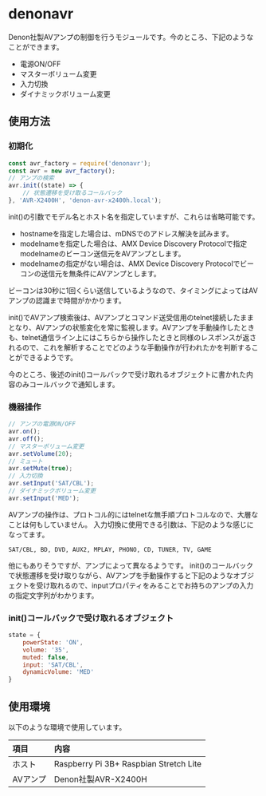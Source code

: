 # denonavr

Denon社製AVアンプの制御を行うモジュールです。今のところ、下記のようなことができます。

* 電源ON/OFF
* マスターボリューム変更
* 入力切換
* ダイナミックボリューム変更

## 使用方法

### 初期化

```JavaScript
const avr_factory = require('denonavr');
const avr = new avr_factory();
// アンプの検索
avr.init((state) => {
    // 状態遷移を受け取るコールバック
}, 'AVR-X2400H', 'denon-avr-x2400h.local');
```
init()の引数でモデル名とホスト名を指定していますが、これらは省略可能です。

* hostnameを指定した場合は、mDNSでのアドレス解決を試みます。
* modelnameを指定した場合は、AMX Device Discovery Protocolで指定modelnameのビーコン送信元をAVアンプとします。
* modelnameの指定がない場合は、AMX Device Discovery Protocolでビーコンの送信元を無条件にAVアンプとします。

ビーコンは30秒に1回くらい送信しているようなので、タイミングによってはAVアンプの認識まで時間がかかります。

init()でAVアンプ検索後は、AVアンプとコマンド送受信用のtelnet接続したままとなり、AVアンプの状態変化を常に監視します。AVアンプを手動操作したときも、telnet通信ライン上にはこちらから操作したときと同様のレスポンスが返されるので、これを解析することでどのような手動操作が行われたかを判断することができるようです。

今のところ、後述のinit()コールバックで受け取れるオブジェクトに書かれた内容のみコールバックで通知します。

### 機器操作

```JavaScript
// アンプの電源ON/OFF
avr.on();
avr.off();
// マスターボリューム変更
avr.setVolume(20);
// ミュート
avr.setMute(true);
// 入力切換
avr.setInput('SAT/CBL');
// ダイナミックボリューム変更
avr.setInput('MED');
```
AVアンプの操作は、プロトコル的にはtelnetな無手順プロトコルなので、大層なことは何もしていません。
入力切換に使用できる引数は、下記のような感じになってます。

```
SAT/CBL, BD, DVD, AUX2, MPLAY, PHONO, CD, TUNER, TV, GAME
```
他にもありそうですが、アンプによって異なるようです。
init()のコールバックで状態遷移を受け取りながら、AVアンプを手動操作すると下記のようなオブジェクトを受け取れるので、inputプロパティをみることでお持ちのアンプの入力の指定文字列がわかります。

### init()コールバックで受け取れるオブジェクト

```JavaScript
state = {
    powerState: 'ON',
    volume: '35',
    muted: false,
    input: 'SAT/CBL',
    dynamicVolume: 'MED'
}
```

## 使用環境
以下のような環境で使用しています。

|項目|内容|
|:----|:--------------------------------------|
|ホスト|Raspberry Pi 3B+ Raspbian Stretch Lite|
|AVアンプ|Denon社製AVR-X2400H|

